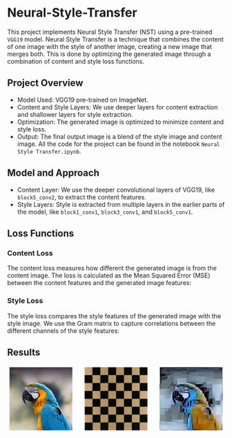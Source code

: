 # Neural-Style-Transfer
This project implements Neural Style Transfer (NST) using a pre-trained `VGG19` model.
Neural Style Transfer is a technique that combines the content of one image with the style of another image, creating a new image that merges both.
This is done by optimizing the generated image through a combination of content and style loss functions.

## Project Overview
 * Model Used: VGG19 pre-trained on ImageNet.
 * Content and Style Layers: We use deeper layers for content extraction and shallower layers for style extraction.
 * Optimization: The generated image is optimized to minimize content and style loss.
 * Output: The final output image is a blend of the style image and content image.
All the code for the project can be found in the notebook `Neural Style Transfer.ipynb`.



## Model and Approach

 * Content Layer: We use the deeper convolutional layers of VGG19, like `block5_conv2`, to extract the content features.
 * Style Layers: Style is extracted from multiple layers in the earlier parts of the model, like `block1_conv1`, `block3_conv1`, and `block5_conv1`.

## Loss Functions
### Content Loss
The content loss measures how different the generated image is from the content image. The loss is calculated as the Mean Squared Error (MSE) between the content features and the generated image features:

### Style Loss
The style loss compares the style features of the generated image with the style image. We use the Gram matrix to capture correlations between the different channels of the style features:

## Results
![res](images/result.png)


